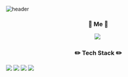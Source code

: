 ![header](https://capsule-render.vercel.app/api?type=soft&color=6abdca&height=300&section=header&text=Yoonkp%20Area'^'&fontSize=90)
<h3 align="center" dir="auto">
<g-emoji class="g-emoji" alias="tulip" fallback-src="https://github.githubassets.com/images/icons/emoji/unicode/1f337.png">🌷</g-emoji>
 Me <g-emoji class="g-emoji" alias="tulip" fallback-src="https://github.githubassets.com/images/icons/emoji/unicode/1f337.png">🌷</g-emoji>
</h3>
<p align="center" dir="auto">
  <a href="mailto:yoonkp0233@gmail.com"><img src="https://camo.githubusercontent.com/ef0c5e64fb6f2cb78d7c294b7eb2e7cc1784ae10d0c7b00c37d226b86ceee54e/68747470733a2f2f696d672e736869656c64732e696f2f62616467652f456d61696c2d3434413833333f7374796c653d666c61742d737175617265266c6f676f3d4d61696c2e5275266c6f676f436f6c6f723d7768697465266c696e6b3d79656f6e6c6f67303640676d61696c2e636f6d" data-canonical-src="https://img.shields.io/badge/Email-44A833?style=flat-square&amp;logo=Mail.Ru&amp;logoColor=white&amp;link=yeonlog06@gmail.com" style="max-width: 100%;"></a>&nbsp;
</p>
<h3 align="center" dir="auto">
<g-emoji class="g-emoji" alias="pencil2" fallback-src="https://github.githubassets.com/images/icons/emoji/unicode/270f.png">✏️</g-emoji>
 Tech Stack <g-emoji class="g-emoji" alias="pencil2" fallback-src="https://github.githubassets.com/images/icons/emoji/unicode/270f.png">✏️</g-emoji>
</h3>
<img src="https://img.shields.io/badge/HTML5-E34F26?style=flat-square&logo=HTML5&logoColor=white"/>
<img src="https://img.shields.io/badge/CSS3-1572B6?style=flat-square&logo=CSS3&logoColor=white"/>
<img src="https://img.shields.io/badge/javascript-F7DF1E?style=flat-square&logo=javascript&logoColor=white"/>
<img src="https://img.shields.io/badge/React-61DAFB?style=flat-square&logo=React&logoColor=white" />

